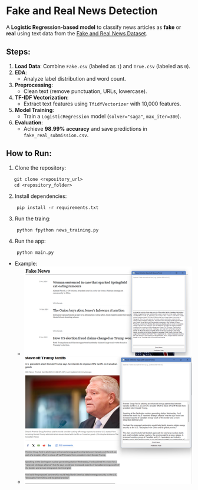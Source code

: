 # Fake and Real News Detection

A **Logistic Regression-based model** to classify news articles as **fake** or **real** using text data from the [Fake and Real News Dataset](https://www.kaggle.com/datasets/clmentbisaillon/fake-and-real-news-dataset).

## Steps:
1. **Load Data**: Combine `Fake.csv` (labeled as `1`) and `True.csv` (labeled as `0`).
2. **EDA**:
   - Analyze label distribution and word count.
3. **Preprocessing**:
   - Clean text (remove punctuation, URLs, lowercase).
4. **TF-IDF Vectorization**:
   - Extract text features using `TfidfVectorizer` with 10,000 features.
5. **Model Training**:
   - Train a `LogisticRegression` model (`solver="saga"`, `max_iter=300`).
6. **Evaluation**:
   - Achieve **98.99% accuracy** and save predictions in `fake_real_submission.csv`.

## How to Run:
1. Clone the repository:
```
   git clone <repository_url>
   cd <repository_folder>
```
2. Install dependencies:
```
    pip install -r requirements.txt
```
3. Run the traing:
```
    python fpython news_training.py
```
4. Run the app:
```
    python main.py
```

   - Example:
     - ![Fake News Example](images/fake_example.png)
     - ![Real News Example](images/real_example.png)
